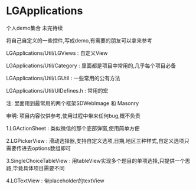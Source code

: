 # LGApplications
个人demo集合 未完待续

将自己自定义的一些控件,写成demo,有需要的朋友可以拿来参考

LGApplications/Util/LGViews     :   自定义View

LGApplications/Util/Category    :   里面都是项目中常用的,几乎每个项目必备

LGApplications/Util/LGUtil      :   一些常用的公有方法

LGApplications/Util/UIDefines.h :   常用的宏

注:       里面用到最常用的两个框架SDWebImage 和 Masonry

申明:     项目内容仅供参考,使用过程中带来任何bug,概不负责

1.LGActionSheet                 :   类似微信的那个底部弹窗,使用简单方便

2.LGPickerView                  :   滑动选择器,支持自定义选项,日期,地区三种样式,自定义选项只需要传进去options数组即可

3.SingleChoiceTableView         :   用tableView实现多个题目的单项选择,只提供一个思路,毕竟具体项目需要不同

4.LGTextView                    :   带placeholder的textView
